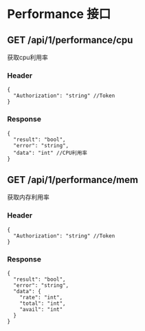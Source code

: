 # Performance 接口

## GET /api/1/performance/cpu

获取cpu利用率

### Header

```json5
{
  "Authorization": "string" //Token
}
```

### Response

```json5
{
  "result": "bool",
  "error": "string",
  "data": "int" //CPU利用率
}
```

## GET /api/1/performance/mem

获取内存利用率

### Header

```json5
{
  "Authorization": "string" //Token
}
```

### Response

```json5
{
  "result": "bool",
  "error": "string",
  "data": {
    "rate": "int",
    "total": "int",
    "avail": "int"
  }
}
```